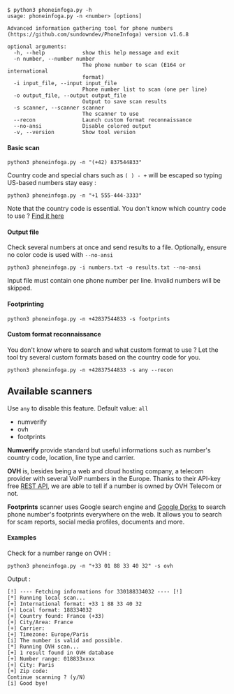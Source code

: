 ```
$ python3 phoneinfoga.py -h
usage: phoneinfoga.py -n <number> [options]

Advanced information gathering tool for phone numbers
(https://github.com/sundowndev/PhoneInfoga) version v1.6.8

optional arguments:
  -h, --help            show this help message and exit
  -n number, --number number
                        The phone number to scan (E164 or international
                        format)
  -i input_file, --input input_file
                        Phone number list to scan (one per line)
  -o output_file, --output output_file
                        Output to save scan results
  -s scanner, --scanner scanner
                        The scanner to use
  --recon               Launch custom format reconnaissance
  --no-ansi             Disable colored output
  -v, --version         Show tool version
```

#### Basic scan

```
python3 phoneinfoga.py -n "(+42) 837544833"
```

Country code and special chars such as `( ) - +` will be escaped so typing US-based numbers stay easy : 

```
python3 phoneinfoga.py -n "+1 555-444-3333"
```

Note that the country code is essential. You don't know which country code to use ? [Find it here](https://www.countrycode.org/)

#### Output file

Check several numbers at once and send results to a file. Optionally, ensure no color code is used with `--no-ansi`

```
python3 phoneinfoga.py -i numbers.txt -o results.txt --no-ansi
```

Input file must contain one phone number per line. Invalid numbers will be skipped.

#### Footprinting

```
python3 phoneinfoga.py -n +42837544833 -s footprints
```

#### Custom format reconnaissance

You don't know where to search and what custom format to use ? Let the tool try several custom formats based on the country code for you.

```
python3 phoneinfoga.py -n +42837544833 -s any --recon
```

## Available scanners

Use `any` to disable this feature. Default value: `all`

- numverify
- ovh
- footprints

**Numverify** provide standard but useful informations such as number's country code, location, line type and carrier.

**OVH** is, besides being a web and cloud hosting company, a telecom provider with several VoIP numbers in the Europe. Thanks to their API-key free [REST API](https://api.ovh.com/), we are able to tell if a number is owned by OVH Telecom or not.

**Footprints** scanner uses Google search engine and [Google Dorks](https://en.wikipedia.org/wiki/Google_hacking) to search phone number's footprints everywhere on the web. It allows you to search for scam reports, social media profiles, documents and more.

#### Examples

Check for a number range on OVH :

```
python3 phoneinfoga.py -n "+33 01 88 33 40 32" -s ovh
```

Output : 

```
[!] ---- Fetching informations for 330188334032 ---- [!]
[*] Running local scan...
[+] International format: +33 1 88 33 40 32
[+] Local format: 188334032
[+] Country found: France (+33)
[+] City/Area: France
[+] Carrier: 
[+] Timezone: Europe/Paris
[i] The number is valid and possible.
[*] Running OVH scan...
[+] 1 result found in OVH database
[+] Number range: 018833xxxx
[+] City: Paris
[+] Zip code: 
Continue scanning ? (y/N) 
[i] Good bye!
```